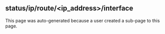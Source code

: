 ## status/ip/route/<ip_address>/interface

This page was auto-generated because a user created a sub-page to this page.



